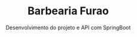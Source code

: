 <h1 align="center">Barbearia Furao</h1>
<p align="center">Desenvolvimento do projeto e API com SpringBoot</p>